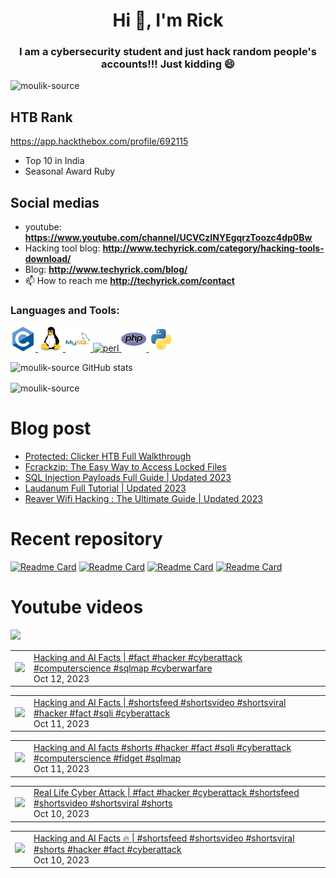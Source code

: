 <h1 align="center">Hi 👋, I'm Rick</h1>
<h3 align="center">I am a cybersecurity student and just hack random people's accounts!!! Just kidding 😄</h3>

<p align="left"> <img src="https://komarev.com/ghpvc/?username=moulik-source&label=Profile%20views&color=0e75b6&style=flat" alt="moulik-source" /> </p> 

## HTB Rank

https://app.hackthebox.com/profile/692115
- Top 10 in India
- Seasonal Award Ruby

## Social medias
- youtube: **https://www.youtube.com/channel/UCVCzINYEgqrzToozc4dp0Bw**
- Hacking tool blog: **http://www.techyrick.com/category/hacking-tools-download/**
- Blog: **http://www.techyrick.com/blog/**
- 📫 How to reach me **http://techyrick.com/contact**


<h3 align="left">Languages and Tools:</h3>
<p align="left"> <a href="https://www.cprogramming.com/" target="_blank"> <img src="https://raw.githubusercontent.com/devicons/devicon/master/icons/c/c-original.svg" alt="c" width="40" height="40"/> </a> <a href="https://www.linux.org/" target="_blank"> <img src="https://raw.githubusercontent.com/devicons/devicon/master/icons/linux/linux-original.svg" alt="linux" width="40" height="40"/> </a> <a href="https://www.mysql.com/" target="_blank"> <img src="https://raw.githubusercontent.com/devicons/devicon/master/icons/mysql/mysql-original-wordmark.svg" alt="mysql" width="40" height="40"/> </a> <a href="https://www.perl.org/" target="_blank"> <img src="https://api.iconify.design/logos-perl.svg" alt="perl" width="40" height="40"/> </a> <a href="https://www.php.net" target="_blank"> <img src="https://raw.githubusercontent.com/devicons/devicon/master/icons/php/php-original.svg" alt="php" width="40" height="40"/> </a> <a href="https://www.python.org" target="_blank"> <img src="https://raw.githubusercontent.com/devicons/devicon/master/icons/python/python-original.svg" alt="python" width="40" height="40"/> </a> </p>



![moulik-source GitHub stats](https://github-readme-stats.vercel.app/api?username=moulik-source&show_icons=true&theme=vision-friendly-dark)

<p><img align="center" src="https://github-readme-streak-stats.herokuapp.com/?user=moulik-source&theme=vision-friendly-dark" alt="moulik-source" /></p>

# Blog post
<!-- BLOG-POST-LIST:START -->
- [Protected: Clicker HTB Full Walkthrough](https://techyrick.com/clicker-htb/)
- [Fcrackzip: The Easy Way to Access Locked Files](https://techyrick.com/fcrackzip-full-tutorial/)
- [SQL Injection Payloads Full Guide | Updated 2023](https://techyrick.com/sql-injection-payload-tutorial/)
- [Laudanum Full Tutorial | Updated 2023](https://techyrick.com/laudanum-full-tutorial/)
- [Reaver Wifi Hacking : The Ultimate Guide | Updated 2023](https://techyrick.com/reaver-full-tutorial/)
<!-- BLOG-POST-LIST:END -->

# Recent repository 

[![Readme Card](https://github-readme-stats.vercel.app/api/pin/?username=moulik-source&repo=ddos&theme=outrun)](https://github.com/moulik-source/ddos) 
[![Readme Card](https://github-readme-stats.vercel.app/api/pin/?username=moulik-source&repo=port-scan&theme=outrun)](https://github.com/moulik-source/port-scan)
[![Readme Card](https://github-readme-stats.vercel.app/api/pin/?username=moulik-source&repo=moulik-source&theme=outrun)](https://github.com/moulik-source/moulik-source)
[![Readme Card](https://github-readme-stats.vercel.app/api/pin/?username=moulik-source&repo=hashmo&theme=outrun)](https://github.com/moulik-source/hashmo)

# Youtube videos

[<img src="https://img.shields.io/badge/-Subscribe-red?style=for-the-badge&logo=youtube&logoColor=white"/>](https://www.youtube.com/channel/UCVHmOOAGNcLK5k0i7G1gTrQ)

<!-- YOUTUBE:START --><table><tr><td><a href="https://www.youtube.com/watch?v=9JM8Z__UifI"><img width="140px" src="https://i.ytimg.com/vi/9JM8Z__UifI/mqdefault.jpg"></a></td>
<td><a href="https://www.youtube.com/watch?v=9JM8Z__UifI">Hacking and AI Facts | #fact #hacker  #cyberattack #computerscience #sqlmap #cyberwarfare</a><br/>Oct 12, 2023</td></tr></table>
<table><tr><td><a href="https://www.youtube.com/watch?v=-nXcXVhg46E"><img width="140px" src="https://i.ytimg.com/vi/-nXcXVhg46E/mqdefault.jpg"></a></td>
<td><a href="https://www.youtube.com/watch?v=-nXcXVhg46E">Hacking and AI Facts | #shortsfeed #shortsvideo #shortsviral #hacker  #fact #sqli #cyberattack</a><br/>Oct 11, 2023</td></tr></table>
<table><tr><td><a href="https://www.youtube.com/watch?v=9zmtugc4vPY"><img width="140px" src="https://i.ytimg.com/vi/9zmtugc4vPY/mqdefault.jpg"></a></td>
<td><a href="https://www.youtube.com/watch?v=9zmtugc4vPY">Hacking and AI facts  #shorts #hacker  #fact #sqli #cyberattack #computerscience #fidget #sqlmap</a><br/>Oct 11, 2023</td></tr></table>
<table><tr><td><a href="https://www.youtube.com/watch?v=vnO7DMNqNEg"><img width="140px" src="https://i.ytimg.com/vi/vnO7DMNqNEg/mqdefault.jpg"></a></td>
<td><a href="https://www.youtube.com/watch?v=vnO7DMNqNEg">Real Life Cyber Attack |  #fact #hacker #cyberattack #shortsfeed #shortsvideo #shortsviral #shorts</a><br/>Oct 10, 2023</td></tr></table>
<table><tr><td><a href="https://www.youtube.com/watch?v=2jAmbGiFQ8I"><img width="140px" src="https://i.ytimg.com/vi/2jAmbGiFQ8I/mqdefault.jpg"></a></td>
<td><a href="https://www.youtube.com/watch?v=2jAmbGiFQ8I">Hacking and AI Facts 🔥 | #shortsfeed #shortsvideo #shortsviral #shorts  #hacker #fact #cyberattack</a><br/>Oct 10, 2023</td></tr></table>
<!-- YOUTUBE:END -->

